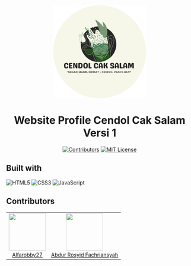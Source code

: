 <p align="center">
    <img src="asset/logo.png" width="250" alt="logo">
</p>
<h1 align ="center">Website Profile Cendol Cak Salam Versi 1</h1>

<div align="center">

[![Contributors][contributors-shield]][contributors-url]
[![MIT License][license-shield]][license-url]

</div>

## Built with

![HTML5](https://img.shields.io/badge/HTML5-E34F26?style=for-the-badge&logo=html5&logoColor=FFFFFF)
![CSS3](https://img.shields.io/badge/CSS3-1572B6?style=for-the-badge&logo=css3&logoColor=FFFFFF)
![JavaScript](https://img.shields.io/badge/JavaScript-F7DF1E?style=for-the-badge&logo=javascript&logoColor=000000)

## Contributors

<table>
  <tr>
    <td align="center">
        <img src="https://avatars.githubusercontent.com/u/113989972?s=100&v=4" width="100px" height="100px"/>
        <br>
        <a href="https://github.com/Alfarobby27">
            <bold>Alfarobby27</bold>
        </a>
    </td>
    <td align="center">
        <img src="https://avatars.githubusercontent.com/u/126972118?s=100&v=4" width="100px" height="100px">
        <br>
        <a href="https://github.com/dellwatch21">
            <bold>Abdur Rosyid Fachriansyah</bold>
        </a>
    </td>
   </tr> 
  </tr>
</table>

[contributors-shield]: https://img.shields.io/github/contributors/cendol-caksalam/cendol-caksalam-versi1.svg?style=for-the-badge
[contributors-url]: https://github.com/cendol-caksalam/cendol-caksalam-versi1/graphs/contributors
[license-shield]: https://img.shields.io/github/license/cendol-caksalam/cendol-caksalam-versi1.svg?style=for-the-badge
[license-url]: https://github.com/cendol-caksalam/cendol-caksalam-versi1/blob/main/LICENSE

